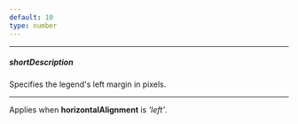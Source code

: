 ```yaml
---
default: 10
type: number
---
```

---
##### shortDescription
Specifies the legend's left margin in pixels.

---
Applies when **horizontalAlignment** is *'left'*.